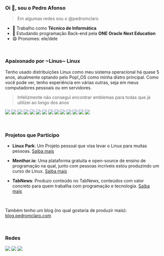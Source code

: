 ### Oi 👋, sou o Pedro Afonso
> Em algumas redes sou o @pedromclaro

- 🔭 Trabalho como **Técnico de Informática**
- 🌱 Estudando programação Back-end pela **ONE Oracle Next Education**
- 😄 Pronomes: ele/dele

<br>
  
### **Apaixonado por ~Linus~ Linux**
Tenho usado distribuições Linux como meu sistema operacional há quase 5 anos, atualmente optando pelo Pop!_OS como minha distro principal. Como você pode ver, tenho experiência em várias outras, seja em meus computadores pessoais ou em servidores.
> Infelizmente não consegui encontrar emblemas para todas que já utilizei ao longo dos anos

![](https://img.shields.io/badge/Arch_Linux-1793D1?style=for-the-badge&logo=arch-linux&logoColor=white)
![](https://img.shields.io/badge/manjaro-35BF5C?style=for-the-badge&logo=manjaro&logoColor=white)
![](https://img.shields.io/badge/Debian-A81D33?style=for-the-badge&logo=debian&logoColor=white)
![](https://img.shields.io/badge/Fedora-294172?style=for-the-badge&logo=fedora&logoColor=white)
![](https://img.shields.io/badge/Ubuntu-E95420?style=for-the-badge&logo=ubuntu&logoColor=white)
![](https://img.shields.io/badge/Linux_Mint-87CF3E?style=for-the-badge&logo=linux-mint&logoColor=white)
![](https://img.shields.io/badge/Elementary%20OS-64BAFF?style=for-the-badge&logo=elementary&logoColor=white)
![](https://img.shields.io/badge/Pop!_OS-48B9C7?style=for-the-badge&logo=Pop!_OS&logoColor=white)
![](https://img.shields.io/badge/Zorin%20OS-0CC1F3?style=for-the-badge&logo=zorin&logoColor=white)
![](https://img.shields.io/badge/Deepin-007CFF?style=for-the-badge&logo=deepin&logoColor=white)
![](https://img.shields.io/badge/Kali_Linux-557C94?style=for-the-badge&logo=kali-linux&logoColor=white)
![](https://img.shields.io/badge/Alpine_Linux-0D597F?style=for-the-badge&logo=alpine-linux&logoColor=white)
![](https://img.shields.io/badge/SUSE-0C322C?style=for-the-badge&logo=SUSE&logoColor=white)
![](https://img.shields.io/badge/Red%20Hat-EE0000?style=for-the-badge&logo=redhat&logoColor=white)

<br>

### Projetos que Participo
- __Linux Park__: Um Projeto pessoal que visa levar o Linux para muitas pessoas. [Saiba mais](https://www.tabnews.com.br/pedromclaro/welcome-to-linux-park)
  
- __Menthor.io__: Uma plataforma gratuita e open-source de ensino de programação na qual, junto com pessoas incríveis estou produzindo um curso de Linux. [Saiba mais](https://menthor.io)
  
- __TabNews__: Produzo conteúdo no TabNews, conteúdos com valor concreto para quem trabalha com programação e tecnologia. [Saiba mais](https://www.tabnews.com.br/pedromclaro)

<br>

<p>Também tenho um blog (no qual gostaria de produzir mais): <a href= "https://blog.pedromclaro.com">blog.pedromclaro.com</a></p>

<br>

### Redes

<a href= "https://www.github.com/pedromclaro"><img src="https://img.shields.io/badge/GitHub-100000?style=for-the-badge&logo=github&logoColor=white"></a>
<a href= "https://www.linkedin.com/in/pedroafonsomclaro"><img src="https://img.shields.io/badge/LinkedIn-0077B5?style=for-the-badge&logo=linkedin&logoColor=white"></a>
<a href= "https://twitter.com/pedromclaro"><img src= "https://img.shields.io/badge/Twitter-1DA1F2?style=for-the-badge&logo=twitter&logoColor=white"></a>
